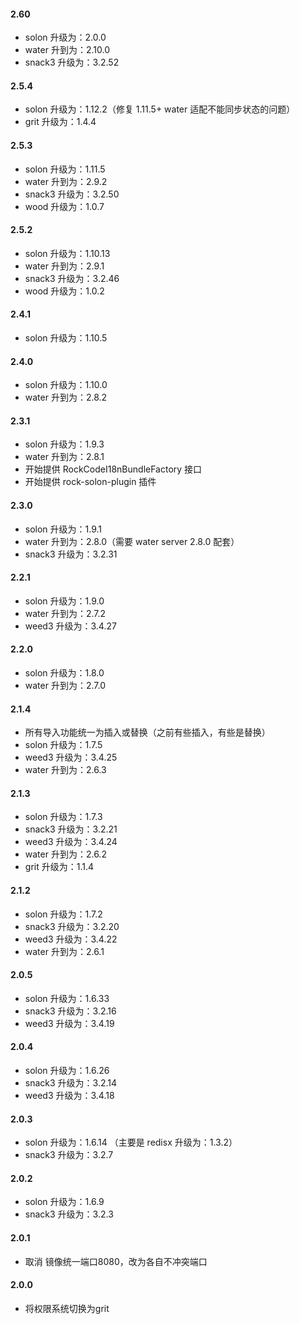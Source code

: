 #### 2.60
* solon 升级为：2.0.0
* water 升到为：2.10.0
* snack3 升级为：3.2.52

#### 2.5.4
* solon 升级为：1.12.2（修复 1.11.5+ water 适配不能同步状态的问题）
* grit 升级为：1.4.4

#### 2.5.3
* solon 升级为：1.11.5
* water 升到为：2.9.2
* snack3 升级为：3.2.50
* wood 升级为：1.0.7

#### 2.5.2
* solon 升级为：1.10.13
* water 升到为：2.9.1
* snack3 升级为：3.2.46
* wood 升级为：1.0.2

#### 2.4.1
* solon 升级为：1.10.5

#### 2.4.0
* solon 升级为：1.10.0
* water 升到为：2.8.2

#### 2.3.1
* solon 升级为：1.9.3
* water 升到为：2.8.1
* 开始提供 RockCodeI18nBundleFactory 接口
* 开始提供 rock-solon-plugin 插件

#### 2.3.0
* solon 升级为：1.9.1
* water 升到为：2.8.0（需要 water server 2.8.0 配套）
* snack3 升级为：3.2.31

#### 2.2.1
* solon 升级为：1.9.0
* water 升到为：2.7.2
* weed3 升级为：3.4.27

#### 2.2.0
* solon 升级为：1.8.0
* water 升到为：2.7.0

#### 2.1.4
* 所有导入功能统一为插入或替换（之前有些插入，有些是替换）
* solon 升级为：1.7.5
* weed3 升级为：3.4.25
* water 升到为：2.6.3

#### 2.1.3
* solon 升级为：1.7.3
* snack3 升级为：3.2.21
* weed3 升级为：3.4.24
* water 升到为：2.6.2
* grit 升级为：1.1.4

#### 2.1.2
* solon 升级为：1.7.2
* snack3 升级为：3.2.20
* weed3 升级为：3.4.22
* water 升到为：2.6.1

#### 2.0.5
* solon 升级为：1.6.33
* snack3 升级为：3.2.16
* weed3 升级为：3.4.19

#### 2.0.4
* solon 升级为：1.6.26
* snack3 升级为：3.2.14
* weed3 升级为：3.4.18

#### 2.0.3
* solon 升级为：1.6.14 （主要是 redisx 升级为：1.3.2）
* snack3 升级为：3.2.7

#### 2.0.2
* solon 升级为：1.6.9
* snack3 升级为：3.2.3

#### 2.0.1
* 取消 镜像统一端口8080，改为各自不冲突端口

#### 2.0.0
* 将权限系统切换为grit